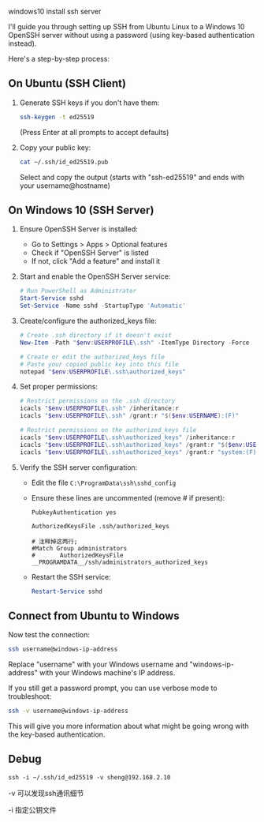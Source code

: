 windows10 install ssh server

I'll guide you through setting up SSH from Ubuntu Linux to a Windows 10 OpenSSH server without using a password (using key-based authentication instead).

Here's a step-by-step process:

## On Ubuntu (SSH Client)

1. Generate SSH keys if you don't have them:

   ```bash
   ssh-keygen -t ed25519
   ```

   (Press Enter at all prompts to accept defaults)

2. Copy your public key:

   ```bash
   cat ~/.ssh/id_ed25519.pub
   ```

   Select and copy the output (starts with "ssh-ed25519" and ends with your username@hostname)

## On Windows 10 (SSH Server)

1. Ensure OpenSSH Server is installed:

   - Go to Settings > Apps > Optional features
   - Check if "OpenSSH Server" is listed
   - If not, click "Add a feature" and install it

2. Start and enable the OpenSSH Server service:

   ```powershell
   # Run PowerShell as Administrator
   Start-Service sshd
   Set-Service -Name sshd -StartupType 'Automatic'
   ```

3. Create/configure the authorized_keys file:

   ```powershell
   # Create .ssh directory if it doesn't exist
   New-Item -Path "$env:USERPROFILE\.ssh" -ItemType Directory -Force
   
   # Create or edit the authorized_keys file
   # Paste your copied public key into this file
   notepad "$env:USERPROFILE\.ssh\authorized_keys"
   ```

4. Set proper permissions:

   ```powershell
   # Restrict permissions on the .ssh directory
   icacls "$env:USERPROFILE\.ssh" /inheritance:r
   icacls "$env:USERPROFILE\.ssh" /grant:r "$($env:USERNAME):(F)"
   
   # Restrict permissions on the authorized_keys file
   icacls "$env:USERPROFILE\.ssh\authorized_keys" /inheritance:r
   icacls "$env:USERPROFILE\.ssh\authorized_keys" /grant:r "$($env:USERNAME):(F)"
   icacls "$env:USERPROFILE\.ssh\authorized_keys" /grant:r "system:(F)"
   ```

5. Verify the SSH server configuration:

   - Edit the file `C:\ProgramData\ssh\sshd_config`

   - Ensure these lines are uncommented (remove # if present):

     ```
     PubkeyAuthentication yes
     
     AuthorizedKeysFile .ssh/authorized_keys
     
     # 注释掉这两行;
     #Match Group administrators
     #       AuthorizedKeysFile __PROGRAMDATA__/ssh/administrators_authorized_keys
     
     ```

   - Restart the SSH service:

     ```powershell
     Restart-Service sshd
     ```

## Connect from Ubuntu to Windows

Now test the connection:

```bash
ssh username@windows-ip-address
```

Replace "username" with your Windows username and "windows-ip-address" with your Windows machine's IP address.

If you still get a password prompt, you can use verbose mode to troubleshoot:

```bash
ssh -v username@windows-ip-address
```

This will give you more information about what might be going wrong with the key-based authentication.

## Debug

`ssh -i ~/.ssh/id_ed25519 -v sheng@192.168.2.10`

-v 可以发现ssh通讯细节

-i 指定公钥文件